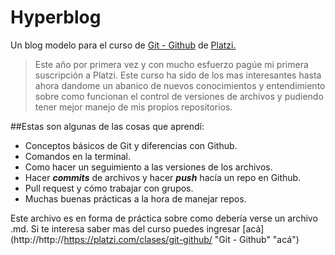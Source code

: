 # Hyperblog
Un blog modelo para el curso de [Git - Github](http://https://platzi.com/clases/git-github/ "Git - Github") de [Platzi.](http://https://platzi.com/home "Platzi.")
>Este año por primera vez y con mucho esfuerzo pagúe mi primera suscripción a Platzi. Este curso ha sido de los mas interesantes hasta ahora dandome un abanico de nuevos conocimientos y entendimiento sobre como funcionan el control de versiones de archivos y pudiendo tener mejor manejo de mis propios repositorios.

##Estas son algunas de las cosas que aprendí:
- Conceptos básicos de Git y diferencias con Github.
- Comandos en la terminal.
- Como hacer un seguimiento a las versiones de los archivos.
- Hacer ***commits*** de archivos y hacer ***push*** hacía un repo en Github.
- Pull request y cómo trabajar con grupos.
- Muchas buenas prácticas a la hora de manejar repos.

Este archivo es en forma de práctica sobre como debería verse un archivo .md. Si te interesa saber mas del curso puedes ingresar [acá](http://http://https://platzi.com/clases/git-github/ "Git - Github" "acá")
